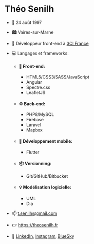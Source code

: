 # Théo Senilh

- 🎂 24 août 1997
- 🏙 Vaires-sur-Marne
- 🏫 Développeur front-end à [3CI France](https://3ci.fr)

- 💻 Langages et frameworks: 

    - #### 🌠 Front-end: 
        - HTML5/CSS3/SASS/JavaScript
        - Angular
        - Spectre.css
        - LeafletJS

    - #### ⚙ Back-end: 
        - PHP8/MySQL
        - Firebase
        - Laravel
        - Mapbox
        
    - #### 📱 Développement mobile: 
         - Flutter
     
    - #### 📦 Versionning: 
        - Git/GitHub/Bitbucket
    
    - #### 💡 Modélisation logicielle: 
        - UML
        - Dia
    
- 📫 t.senilh@gmail.com
- 👉 https://theosenilh.fr
- 👋 [LinkedIn](https://www.linkedin.com/in/th%C3%A9o-senilh-7b6120145/), [Instagram](https://www.instagram.com/senilhtheo/?hl=fr),
[BlueSky](https://bsky.app/profile/theosenilh.bsky.social)
